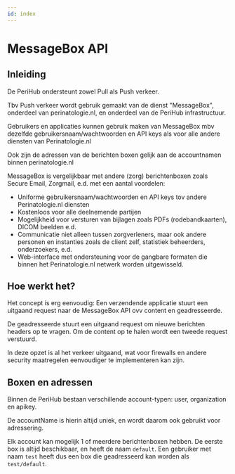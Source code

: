 ```yaml
---
id: index
---
```


# MessageBox API

## Inleiding

De PeriHub ondersteunt zowel Pull als Push verkeer.

Tbv Push verkeer wordt gebruik gemaakt van de dienst "MessageBox", onderdeel van perinatologie.nl, en onderdeel
van de PeriHub infrastructuur.

Gebruikers en applicaties kunnen gebruik maken van MessageBox mbv dezelfde gebruikersnaam/wachtwoorden en API keys
als voor alle andere diensten van Perinatologie.nl

Ook zijn de adressen van de berichten boxen gelijk aan de accountnamen binnen perinatologie.nl

MessageBox is vergelijkbaar met andere (zorg) berichtenboxen zoals Secure Email, Zorgmail, e.d. met een aantal voordelen:

* Uniforme gebruikersnaam/wachtwoorden en API keys tov andere Perinatologie.nl diensten
* Kostenloos voor alle deelnemende partijen
* Mogelijkheid voor versturen van bijlagen zoals PDFs (rodebandkaarten), DICOM beelden e.d.
* Communicatie niet alleen tussen zorgverleners, maar ook andere personen en instanties zoals de client zelf, statistiek beheerders, onderzoekers, e.d.
* Web-interface met ondersteuning voor de gangbare formaten die binnen het Perinatologie.nl netwerk worden uitgewisseld.


## Hoe werkt het?

Het concept is erg eenvoudig: Een verzendende applicatie stuurt een uitgaand request naar de MessageBox API ovv content en geadresseerde.

De geadresseerde stuurt een uitgaand request om nieuwe berichten headers op te vragen. Om de content op te halen wordt een tweede request verstuurd.

In deze opzet is al het verkeer uitgaand, wat voor firewalls en andere security maatregelen eenvoudiger te implementeren
kan zijn.

## Boxen en adressen

Binnen de PeriHub bestaan verschillende account-typen: user, organization en apikey.

De accountName is hierin altijd uniek, en wordt daarom ook gebruikt voor adressering.

Elk account kan mogelijk 1 of meerdere berichtenboxen hebben. De eerste box is altijd beschikbaar, en heeft de naam `default`.
Een gebruiker met naam `test` heeft dus een box die geadresseerd kan worden als `test/default`.

